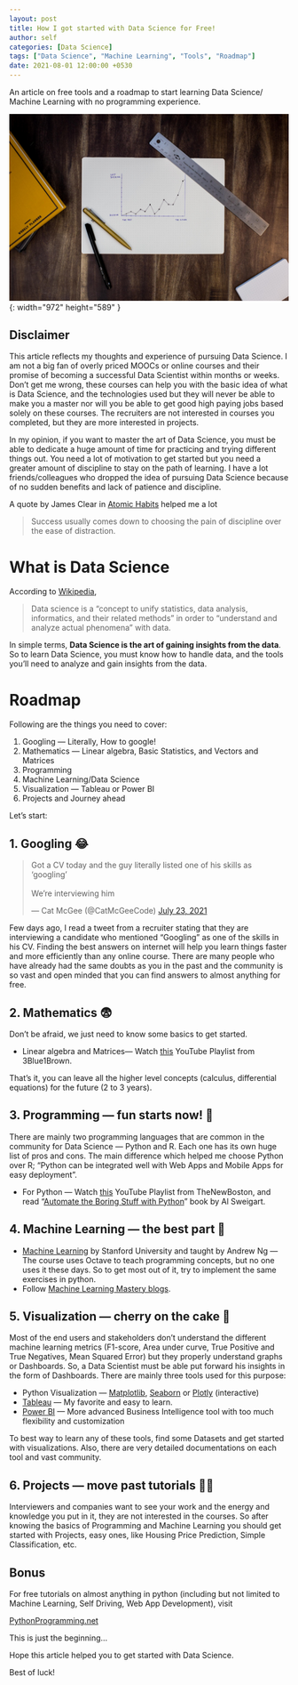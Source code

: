 ```yaml
---
layout: post
title: How I got started with Data Science for Free!
author: self
categories: [Data Science]
tags: ["Data Science", "Machine Learning", "Tools", "Roadmap"]
date: 2021-08-01 12:00:00 +0530
---
```

An article on free tools and a roadmap to start learning Data Science/ Machine Learning with no programming experience.

![Desktop View](/assets/img/ds.jpg){: width="972" height="589" }

## Disclaimer

This article reflects my thoughts and experience of pursuing Data Science. I am not a big fan of overly priced MOOCs or online courses and their promise of becoming a successful Data Scientist within months or weeks. Don’t get me wrong, these courses can help you with the basic idea of what is Data Science, and the technologies used but they will never be able to make you a master nor will you be able to get good high paying jobs based solely on these courses. The recruiters are not interested in courses you completed, but they are more interested in projects.

In my opinion, if you want to master the art of Data Science, you must be able to dedicate a huge amount of time for practicing and trying different things out. You need a lot of motivation to get started but you need a greater amount of discipline to stay on the path of learning. I have a lot friends/colleagues who dropped the idea of pursuing Data Science because of no sudden benefits and lack of patience and discipline.

A quote by James Clear in [Atomic Habits](https://jamesclear.com/atomic-habits) helped me a lot

> Success usually comes down to choosing the pain of discipline over the ease of distraction.

# What is Data Science


According to [Wikipedia](https://en.wikipedia.org/wiki/Data_science),

> Data science is a “concept to unify statistics, data analysis, informatics, and their related methods” in order to “understand and analyze actual phenomena” with data.

In simple terms, **Data Science is the art of gaining insights from the data**. So to learn Data Science, you must know how to handle data, and the tools you’ll need to analyze and gain insights from the data.

# Roadmap

Following are the things you need to cover:

1.  Googling — Literally, How to google!
2.  Mathematics — Linear algebra, Basic Statistics, and Vectors and Matrices
3.  Programming
4.  Machine Learning/Data Science
5.  Visualization — Tableau or Power BI
6.  Projects and Journey ahead

Let’s start:

## 1\. Googling 😂

<blockquote class="twitter-tweet"><p lang="en" dir="ltr">Got a CV today and the guy literally listed one of his skills as ‘googling’ <br><br>We’re interviewing him</p>&mdash; Cat McGee (@CatMcGeeCode) <a href="https://twitter.com/CatMcGeeCode/status/1418592423865950212?ref_src=twsrc%5Etfw">July 23, 2021</a></blockquote> <script async src="https://platform.twitter.com/widgets.js" charset="utf-8"></script> 

Few days ago, I read a tweet from a recruiter stating that they are interviewing a candidate who mentioned “Googling” as one of the skills in his CV. Finding the best answers on internet will help you learn things faster and more efficiently than any online course. There are many people who have already had the same doubts as you in the past and the community is so vast and open minded that you can find answers to almost anything for free.

## 2\. Mathematics 😨

Don’t be afraid, we just need to know some basics to get started.

*   Linear algebra and Matrices— Watch [this](https://www.youtube.com/playlist?list=PLZHQObOWTQDPD3MizzM2xVFitgF8hE_ab) YouTube Playlist from 3Blue1Brown.

That’s it, you can leave all the higher level concepts (calculus, differential equations) for the future (2 to 3 years).

## 3\. Programming — fun starts now! 🤩


There are mainly two programming languages that are common in the community for Data Science — Python and R. Each one has its own huge list of pros and cons. The main difference which helped me choose Python over R; “Python can be integrated well with Web Apps and Mobile Apps for easy deployment”.

*   For Python — Watch [this](https://www.youtube.com/playlist?list=PL6gx4Cwl9DGAcbMi1sH6oAMk4JHw91mC_) YouTube Playlist from TheNewBoston, and read “[Automate the Boring Stuff with Python](https://automatetheboringstuff.com/)” book by Al Sweigart.

## 4\. Machine Learning — the best part 🎉


*   [Machine Learning](https://www.coursera.org/learn/machine-learning) by Stanford University and taught by Andrew Ng — The course uses Octave to teach programming concepts, but no one uses it these days. So to get most out of it, try to implement the same exercises in python.
*   Follow [Machine Learning Mastery blogs](https://machinelearningmastery.com/blog/).

## 5\. Visualization — cherry on the cake 🍰

Most of the end users and stakeholders don’t understand the different machine learning metrics (F1-score, Area under curve, True Positive and True Negatives, Mean Squared Error) but they properly understand graphs or Dashboards. So, a Data Scientist must be able put forward his insights in the form of Dashboards. There are mainly three tools used for this purpose:

*   Python Visualization — [Matplotlib](https://matplotlib.org/), [Seaborn](https://seaborn.pydata.org/) or [Plotly](https://plotly.com/python/) (interactive)
*   [Tableau](https://www.tableau.com/) — My favorite and easy to learn.
*   [Power BI](https://powerbi.microsoft.com/en-us/) — More advanced Business Intelligence tool with too much flexibility and customization

To best way to learn any of these tools, find some Datasets and get started with visualizations. Also, there are very detailed documentations on each tool and vast community.

## 6\. Projects — move past tutorials 🐱‍🏍

Interviewers and companies want to see your work and the energy and knowledge you put in it, they are not interested in the courses. So after knowing the basics of Programming and Machine Learning you should get started with Projects, easy ones, like Housing Price Prediction, Simple Classification, etc.

## Bonus

For free tutorials on almost anything in python (including but not limited to Machine Learning, Self Driving, Web App Development), visit

[PythonProgramming.net](https://pythonprogramming.net/)

This is just the beginning…

Hope this article helped you to get started with Data Science.

Best of luck!
